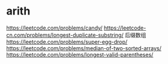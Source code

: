 # arith

  https://leetcode.com/problems/candy/
  https://leetcode-cn.com/problems/longest-duplicate-substring/    后缀数组
  https://leetcode.com/problems/super-egg-drop/
  https://leetcode.com/problems/median-of-two-sorted-arrays/
  https://leetcode.com/problems/longest-valid-parentheses/
